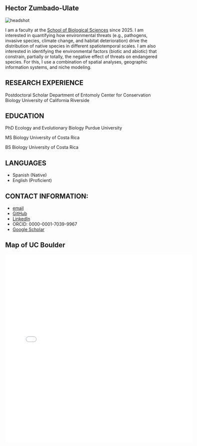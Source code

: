 ## Hector Zumbado-Ulate

![headshot](https://www.biologia.una.ac.cr/images/academicosv2/hectorzumbado.jpg)

I am a faculty at the [School of Biological Sciences](https://www.biologia.una.ac.cr/) since 2025. I am interested in quantifying how environmental threats (e.g., pathogens, invasive species, climate change, and habitat deterioration) drive the distribution of native species in different spatiotemporal scales. I am also interested in identifying the environmental factors (biotic and abiotic) that constrain, partially or totally, the negative effect of threats on endangered species. For this, I use a combination of spatial analyses, geographic information systems, and niche modeling.

## RESEARCH EXPERIENCE

Postdoctoral Scholar
Department of Entomoly
Center for Conservation Biology
University of California Riverside

## EDUCATION

PhD Ecology and Evolutionary Biology
Purdue University

MS Biology
University of Costa Rica

BS Biology
University of Costa Rica

## LANGUAGES

* Spanish (Native)
* English (Proficient)

## CONTACT INFORMATION:

* [email](mailto:zumbadohector@gmail.com)
* [GitHub](https://github.com/hzumbado/)
* [LinkedIn](https://www.linkedin.com/feed/?trk=guest_homepage-basic_nav-header-signin)
* ORCID: 0000-0001-7039-9967
* [Google Scholar](https://scholar.google.com/citations?user=UZ2YHecAAAAJ&hl=en)

## Map of UC Boulder

<embed type="text/html" src="maps/ucb.html" width="600" height="600">

